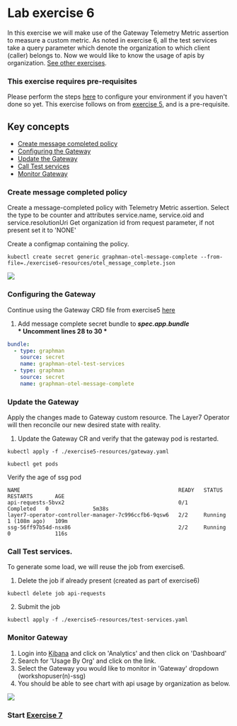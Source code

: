 
# Lab exercise 6
In this exercise we will make use of the Gateway Telemetry Metric assertion to measure a custom metric. As noted in exercise 6, all the test services take a query parameter which denote the organization to which client (caller) belongs to. Now we would like to know the usage of apis by organization. [See other exercises](./readme.md#lab-exercises).

### This exercise requires pre-requisites
Please perform the steps [here](./readme.md#before-you-start) to configure your environment if you haven't done so yet. This exercise follows on from [exercise 5](./lab-exercise5.md), and is a pre-requisite.

## Key concepts
- [Create message completed policy](#create-message-completed-policy)
- [Configuring the Gateway](#configuring-the-gateway)
- [Update the Gateway](#update-the-gateway)
- [Call Test services](#call-test-services)
- [Monitor Gateway](#monitor-gateway)

### Create message completed policy
Create a message-completed policy with Telemetry Metric assertion. Select the type to be counter and attributes service.name, service.oid and service.resolutionUri
Get organization id from request parameter, if not present set it to 'NONE'

Create a configmap containing the policy.
```
kubectl create secret generic graphman-otel-message-complete --from-file=./exercise6-resources/otel_message_complete.json
```

<kbd><img src="https://github.com/Gazza7205/cloud-workshop-labs/assets/59958248/c5d0f49a-5a12-46c8-9c9b-ad2a03a38a15" /></kbd>

### Configuring the Gateway
Continue using the Gateway CRD file from exercise5 [here](./exercise5-resources/gateway.yaml)

1. Add message complete secret bundle to _***spec.app.bundle***_
</br> __* Uncomment lines 28 to 30 *__
```yaml
bundle:
  - type: graphman
    source: secret
    name: graphman-otel-test-services
  - type: graphman
    source: secret
    name: graphman-otel-message-complete
```

### Update the Gateway
Apply the changes made to Gateway custom resource. The Layer7 Operator will then reconcile our new desired state with reality.

1. Update the Gateway CR and verify that the gateway pod is restarted.
```
kubectl apply -f ./exercise5-resources/gateway.yaml
```
```
kubectl get pods
```
Verify the age of ssg pod
```
NAME                                                  READY   STATUS      RESTARTS       AGE
api-requests-5bvx2                                    0/1     Completed   0              5m38s
layer7-operator-controller-manager-7c996ccfb6-9qsw6   2/2     Running     1 (108m ago)   109m
ssg-56ff97b54d-nsx86                                  2/2     Running     0              116s
```
### Call Test services.
To generate some load, we will reuse the job from exercise6.

1. Delete the job if already present (created as part of exercise6)
```
kubectl delete job api-requests
```
2. Submit the job
```
kubectl apply -f ./exercise5-resources/test-services.yaml
```
### Monitor Gateway
1. Login into [Kibana](https://kibana.brcmlabs.com/) and click on 'Analytics' and then click on 'Dashboard'
2. Search for 'Usage By Org' and click on the link.
3. Select the Gateway you would like to monitor in 'Gateway' dropdown (workshopuser(n)-ssg)
4. You should be able to see chart with api usage by organization as below.

<kbd><img src="https://github.com/Gazza7205/cloud-workshop-labs/assets/59958248/3084109f-fbb0-4471-986c-f8b71d65b819" /></kbd>


### Start [Exercise 7](./lab-exercise7.md)
